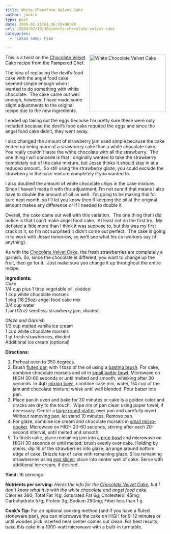 ```yaml
---
title: White Chocolate Velvet Cake
author: jackie
type: post
date: 2009-02-11T01:36:20+00:00
url: /2009/02/10/384/white-chocolate-velvet-cake
categories:
  - 'Cakes &amp; Pies'

---
```

[<img loading="lazy" decoding="async" style="margin: 0pt 0pt 10px 10px; float: right;" src="http://farm4.static.flickr.com/3369/3271112726_c389cfd648_m.jpg" alt="White Chocolate Velvet Cake" width="240" height="180" />][1]This is a twist on the [Chocolate Velvet Cake][2] recipe from the Pampered Chef.

The idea of replacing the devil&#8217;s food cake with the angel food cake seemed simple enough when I wanted to do something with white chocolate.  The cake came out well enough, however, I have made some slight adjustments to the original recipe due to the new ingredients.

I ended up taking out the eggs because I&#8217;m pretty sure these were only included because the devil&#8217;s food cake required the eggs and since the angel food cake didn&#8217;t, they went away.

I also changed the amount of strawberry jam used simple because the cake ended up being more of a strawberry cake than a white chocolate cake.  You really couldn&#8217;t taste the white chocolate with all the strawberry.  The one thing I will concede is that I originally wanted to take the strawberry completely out of the cake mixture, but Jesse thinks it should stay in at a reduced amount.  So still using the strawberry glaze, you could exclude the strawberry in the cake mixture completely if you wanted to.

I also doubled the amount of white chocolate chips in the cake mixture.  Since I haven&#8217;t made it with this adjustment, I&#8217;m not sure if that means I also have to double the amount of oil as well.  I&#8217;m going to be making this for sure next month, so I&#8217;ll let you know then if keeping the oil at the original amount makes any difference or if I needed to double it.

Overall, the cake came out well with this variation.  The one thing that I did notice is that I can&#8217;t make angel food cake.  At least not on the first try.  My deflated a little more than I think it was suppose to, but this was my first crack at it, so I&#8217;m not surprised it didn&#8217;t come out perfect.  The cake is going in to work with Jesse tomorrow, so we&#8217;ll see what his co-workers say (if anything).

As with the [Chocolate Velvet Cake][2], the fresh strawberries are completely a garnish. So, since the chocolate is different, you want to change up the fruit, then go for it.  Just make sure you change it up throughout the entire recipe.

**Ingredients:**  
_Cake_  
1/4 cup plus 1 tbsp vegetable oil, divided  
1 cup white chocolate morsels  
1 pkg (18.25oz) angel food cake mix  
3/4 cup water  
1 jar (12oz) seedless strawberry jam, divided

_Glaze and Garnish_  
1/3 cup melted vanilla ice cream  
1 cup white chocolate morsels  
1 qt fresh strawberries, divided  
Additional ice cream (optional)

**Directions:**

  1. Preheat oven to 350 degrees.
  2. Brush [fluted pan][3] with 1 tbsp of the oil using a [basting brush][4]. For cake, combine chocolate morsels and oil in [small batter bowl][5]. Microwave on HIGH 30-60 seconds or until melted and smooth, whisking after 30 seconds. In 4qt) [mixing bowl][6], combine cake mix, water, 1/4 cup of the jam and chocolate mixture; whisk until well blended. Pour batter into pan.
  3. Place pan in oven and bake for 30 minutes or cake is a golden color and cracks are dry to the touch.  Wipe rim of pan clean using paper towel, if necessary. Center a [large round platter][7] over pan and carefully invert. Without removing pan, let stand 10 minutes. Remove pan.
  4. For glaze, combine ice cream and chocolate morsels in [small micro-cooker][8]. Microwave on HIGH 20-60 seconds, stirring after each 20-second interval, until melted and smooth.
  5. To finish cake, place remaining jam into [a prep bowl][9] and microwave on HIGH 30 seconds or until melted; brush evenly over cake. Holding by stems, dip 16 of the strawberries into glaze; arrange around bottom edge of cake. Drizzle top of cake with remaining glaze. Slice remaining strawberries using [egg slicer][10]; place into center well of cake. Serve with additional ice cream, if desired.

**Yield:** 16 servings

**Nutrients per serving:** _Heres the info for the [Chocolate Velvet Cake][2], but I don&#8217;t know what it is with the white chocolate and angel food cake._ Calories 360; Total Fat 14g; Saturated Fat 6g; Cholesterol 45mg; Carbohydrate 57g; Protein 3g; Sodium 290mg; Fiber less than 1 g

**Cook&#8217;s Tip:** For an optional cooking method (and if you have a fluted stoneware pan), you can microwave the cake on HIGH for 9-12 minutes or until wooden pick inserted near center comes out clean. For best results, bake this cake in a 1000-watt microwave with a built-in turntable.

 [1]: http://www.flickr.com/photos/myjaxon/3271112726/
 [2]: http://www.opensourcecook.com/2009/01/22/163/chocolate-velvet-cake
 [3]: http://www.amazon.com/gp/product/B00091PMSU?ie=UTF8&tag=opensourcecook-20&linkCode=xm2&camp=1789&creativeASIN=B00091PMSU
 [4]: http://www.amazon.com/gp/product/B000HD7FJ4?ie=UTF8&tag=opensourcecook-20&linkCode=xm2&camp=1789&creativeASIN=B000HD7FJ4
 [5]: http://www.amazon.com/gp/product/B0000CFQ5C?ie=UTF8&tag=opensourcecook-20&linkCode=xm2&camp=1789&creativeASIN=B0000CFQ5C
 [6]: http://www.amazon.com/gp/product/B000E0TPXY?ie=UTF8&tag=opensourcecook-20&linkCode=xm2&camp=1789&creativeASIN=B000E0TPXY
 [7]: http://www.amazon.com/gp/product/B0008DJLPO?ie=UTF8&tag=opensourcecook-20&linkCode=xm2&camp=1789&creativeASIN=B0008DJLPO
 [8]: http://www.amazon.com/gp/product/B000186XI4?ie=UTF8&tag=opensourcecook-20&linkCode=xm2&camp=1789&creativeASIN=B000186XI4
 [9]: http://www.amazon.com/gp/product/B001FWN3EM?ie=UTF8&tag=opensourcecook-20&linkCode=xm2&camp=1789&creativeASIN=B001FWN3EM
 [10]: http://www.amazon.com/gp/product/B000065DJI?ie=UTF8&tag=opensourcecook-20&linkCode=xm2&camp=1789&creativeASIN=B000065DJI